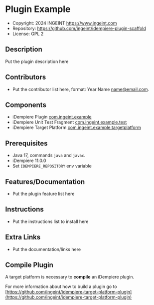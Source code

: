 # Plugin Example

- Copyright: 2024 INGEINT <https://www.ingeint.com>
- Repository: <https://github.com/ingeint/idempiere-plugin-scaffold>
- License: GPL 2

## Description

Put the plugin description here

## Contributors

- Put the contributor list here, format: Year Name <name@email.com>.

## Components

- iDempiere Plugin [com.ingeint.example](com.ingeint.example)
- iDempiere Unit Test Fragment [com.ingeint.example.test](com.ingeint.example.test)
- iDempiere Target Platform [com.ingeint.example.targetplatform](com.ingeint.example.targetplatform)

## Prerequisites

- Java 17, commands `java` and `javac`.
- iDempiere 11.0.0
- Set `IDEMPIERE_REPOSITORY` env variable

## Features/Documentation

- Put the plugin feature list here

## Instructions

- Put the instructions list to install here

## Extra Links

- Put the documentation/links here

## Compile Plugin

A target platform is necessary to **compile** an iDempiere plugin.

For more information about how to build a plugin go to [https://github.com/ingeint/idempiere-target-platform-plugin](https://github.com/ingeint/idempiere-target-platform-plugin)
